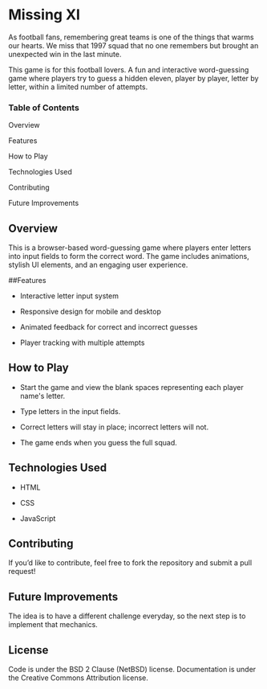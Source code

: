 # Missing XI

As football fans, remembering great teams is one of the things that warms our hearts. We miss that 1997 squad that no one remembers but brought an unexpected win in the last minute.

This game is for this football lovers. A fun and interactive word-guessing game where players try to guess a hidden eleven, player by player, letter by letter, within a limited number of attempts.

### Table of Contents

Overview

Features

How to Play

Technologies Used

Contributing

Future Improvements

## Overview

This is a browser-based word-guessing game where players enter letters into input fields to form the correct word. The game includes animations, stylish UI elements, and an engaging user experience.

##Features

- Interactive letter input system

- Responsive design for mobile and desktop

- Animated feedback for correct and incorrect guesses

- Player tracking with multiple attempts

## How to Play

- Start the game and view the blank spaces representing each player name's letter.

- Type letters in the input fields.

- Correct letters will stay in place; incorrect letters will not.

- The game ends when you guess the full squad.

## Technologies Used

- HTML

- CSS

- JavaScript

## Contributing

If you’d like to contribute, feel free to fork the repository and submit a pull request!

## Future Improvements

The idea is to have a different challenge everyday, so the next step is to implement that mechanics.

## License

Code is under the BSD 2 Clause (NetBSD) license. Documentation is under the Creative Commons Attribution license.
